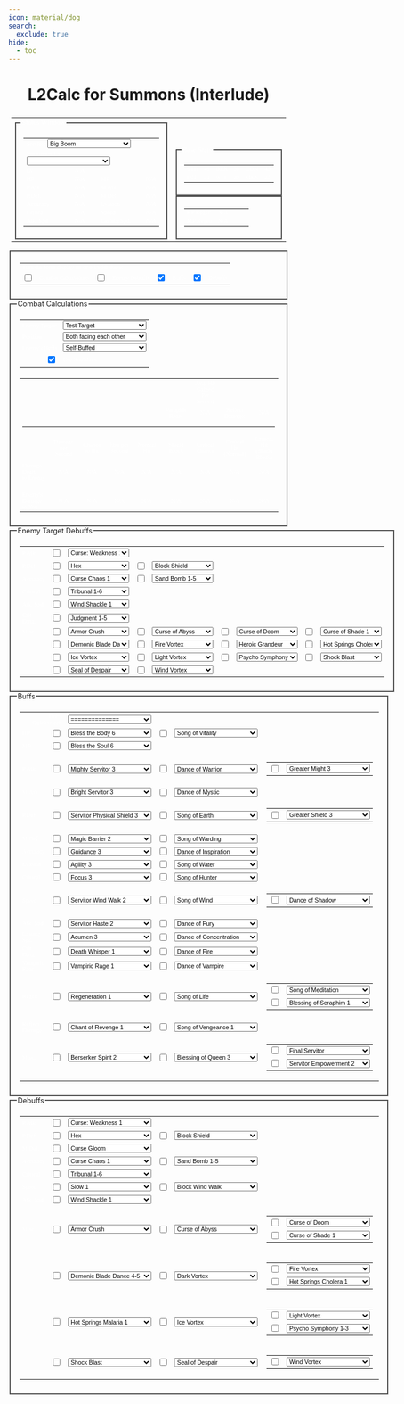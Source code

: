 ```yaml
---
icon: material/dog
search:
  exclude: true
hide:
  - toc
---
```


<style>
fieldset {
	border-color: grey;
}
h1,h2,h3,h4 {
	text-align: center;
}
td.left {
	padding: 10px;
	border-width: 0px;
	text-align: left;
}
td.main {
	padding: 10px;
	border-width: 0px;
	text-align: left;
}
td.statcalc {
	text-align: right;
	color: white;
}
table {
	font: 8pt verdana;
	color: white;
	padding: 5;
	text-align: center;
}

table select {
	font-size: 8pt;
}
table.statcalc {
	text-align: left;
	border: 0;
	cellpadding: 5;
}

legend {
	color-adjust: exact;
  	font-size: .8rem;
	color: var(--md-typeset-color);
	font-family: var(--md-text-font-family);
}
</style>
# L2Calc for Summons (Interlude)
<table class="statcalc">
<form id="statcalculator">
<tr>
<td><fieldset>
<legend>Status Window</legend>
<table class="statcalc" width=275>
<tr><td colspan=4>
Servitor
<select style="width: 150px;" id="class" onchange="calc()">
<option value=BB>Big Boom
<option value=CO>Corrupted Man
<option value=CU>Cursed Man
<option value=DP>Dark Panther
<option value=FK>Feline King
<option value=KAI>Kai the Cat
<option value=KAT>Kat the Cat
<option value=MU>Magnus the Unicorn
<option value=MG>Mechanic Golem
<option value=MEW>Mew the Cat
<option value=NS>Nightshade
<option value=QC>Queen of Cat
<option value=RM>Reanimated Man
<option value=SH>Shadow
<option value=SG>Siege Golem
<option value=SI>Silhouette
<option value=SL>Soulless
<option value=SP>Spectral Lord
<option value=SW>Swoop Cannon
<option value=BOX>Unicorn Boxer
<option value=MER>Unicorn Merrow
<option value=MIR>Unicorn Mirage
<option value=SER>Unicorn Seraphim
<option value=WHC>Wild Hog Cannon
</select></td></tr>
<tr><td colspan=4>
Summoner Lv
<select style="width: 150px;" id="LV" onchange="calc()">
</select>
</td></tr>
<tr><td>Lv</td><td id="LVL" align=right>N/A</td></tr>
<tr><td width=95>HP</td><td id="HP" width=35 align=right>N/A</td><td width=15></td><td width=95>MP</td><td id="MP" width=35 align=right>N/A</td></tr>
<tr><td>P.Atk.</td><td id="PATK" align=right>N/A</td><td></td><td>M.Atk.</td><td id="MATK" align=right>N/A</td></tr>
<tr><td>P.Def.</td><td id="PDEF" align=right>N/A</td><td></td><td>M.Def.</td><td id="MDEF" align=right>N/A</td></tr>
<tr><td>Accuracy</td><td id="ACCURACY" align=right>N/A</td><td></td><td>Evasion</td><td id="EVASION" align=right>N/A</td></tr>
<tr><td>Critical</td><td id="CRITICAL" align=right>N/A</td><td></td><td>Speed</td><td id="SPEED" align=right>N/A</td></tr>
<tr><Td>Atk. Spd.</td><td id="ATKSPD" align=right>N/A</td><td></td><td>Casting Spd.</td><td id="CASTINGSPD" align=right>N/A</td></tr>
</table>
</fieldset></td>
<td valign=bottom>
<fieldset>
<legend>Base Stats</legend>
<table class="statcalc" cellpadding="5">
<tr><td>STR</td><td>40</td><td>DEX</td><td>30</td><td>CON</td><td>43</td></tr>
<tr><td>INT</td><td>21</td><td>WIT</td><td>20</td><td>MEN</td><td>25</td></tr>
</table>
</fieldset>
<fieldset>
<table class="statcalc" width=200>
<tr><td>HP Regen</td><td id="HPREGEN" align=right>N/A</td><td></td><td></td><td align=right></td></tr>
<tr><td>MP Regen</td><td id="MPREGEN" align=right>N/A</td><td></td><td></td><td align=right></td></tr>
</table>
</fieldset>
</td>
</tr>
</table>
<fieldset>
<table class="statcalc"
<tr>			<td colspan=8>Turn the form display on or off with these:</td></tr>
<tr>			<td width=5><input type=checkbox id="COMBATC" onclick="boxgoaway()"></td>
<td>Combat Calculations</td>
<td width=5><input type=checkbox id="EDEBUFFSC" onclick="boxgoaway()"></td>
<td>Enemy Debuffs</td>
<td width=5><input type=checkbox id="BUFFSCHECK" onclick="boxgoaway()" checked></td>
<td>Buffs</td>
<td width=5><input type=checkbox id="DEBUFFSCHECK" onclick="boxgoaway()" checked></td>
<td>Debuffs</td>
</tr>
</table>
</fieldset>
<fieldset id="COMBAT">
<legend>Combat Calculations</legend>
<table class="statcalc">
<tr><td>Enemy Target:</td>
<td><select style="width: 150px;" id="ENE" onchange="calc()">
<option value=0>Test Target
<option value=11>Clone
<option value=1>Test Monster
<option value=2>lv40 Temple Knight
<option value=3>lv40 Hawkeye
<option value=4>lv40 Prophet
<option value=5>lv61 Temple Knight
<option value=6>lv61 Hawkeye
<option value=7>lv61 Prophet
<option value=8>lv80 Temple Knight
<option value=9>lv80 Hawkeye
<option value=10>lv80 Prophet
</select></td>
</tr>
<tr><td>Position</td>
<td><select style="width: 150px;" id="POS" onchange="calc()">
<option value="1">Both facing each other
<option value="2">Attacking enemy target from the side
<option value="3">Attacking enemy target from behind
<option value="4">Enemy target attacking you from the side
<option value="5">Enemy target attacking you from behind
</select></td></tr>
<tr><td>Enemy's Buffs</td>
<td><select style="width: 150px;" id="EBUFFS" onchange="calc()">
<option value="1">Self-Buffed
<option value="2">Level 56 Prophet buffs
<option value="3">Level 56 Prophet buffs and Dances
<option value="4">Level 56 Prophet buffs and Songs
<option value="5">Level 56 Prophet buffs, Dances and Songs
<option value="6">We're all gonna die!
</select></td></tr>
<tr><td align=right><input type="checkbox" id="SS" onclick="calc()" checked></td><td>Use Soulshots</td>
</tr></table>
<table class="damage">
<tr>
<td align=left width=100></td>
<td width=100></td>
<td width=100></td>
<td width=100></td>
<td width=100></td>
<td width=100></td>
<td width=100>Avg. HP Gained<br>Per Second</td>
<td width=100></td>
<td width=100></td>
</tr>
<tr>
<td align=left></td>
<td id="SHDBLOCKRATE"></td>
<td id="SHDPDEF"></td>
<td id="AVGSHIELDPDEF"></td>
<td id="SHDMDEF"></td>
<td>Vampiric Rage:</td>
<td id="VR">N/A</td>
<td>Reflect Damage:</td>
<td id="RD">N/A</td>
</tr>
<tr><td colspan=20><hr></td></tr>
<tr>
<td align=left></td>
<td>Damage per<br>Second</td>
<td>Chance<br>to Hit</td>
<td>Hits per<br>Second</td>
<td>Normal Hit</td>
<td>Shield Block</td>
<td>Critical Chance</td>
<td>Critical Hit<br>(Normal)</td>
<td>Critical Hit<br>(Shield Block)</td>
</tr>
<tr>
<td align=left>Damage Dealt<br>to Enemy</td>
<td id="AVGDMG">N/A</td>
<td id="HITRATIO">N/A</td>
<td id="HITSPERSECOND">N/A</td>
<td id="DMGRNG">N/A</td>
<td id="SHDDMGRNG">N/A</td>
<td id="CRITCHANCE">N/A</td>
<td id="CRITDMG">N/A</td>
<td id="SBCRITDMG">N/A</td>
</tr>
<tr><td colspan=20>&nbsp</td></tr>
<tr>
<td align=left>Enemy's Damage<br>to You</td>
<td id="EAVGDMG">N/A</td>
<td id="EHITRATIO">N/A</td>
<td id="EHITSPERSECOND">N/A</td>
<td id="EDMGRNG">N/A</td>
<td id="ESHIELDDMGRNG">N/A</td>
<td id="ECRITCHANCE">N/A</td>
<td id="ECRITDMG">N/A</td>
<td id="ESBCRITDMG">N/A</td>
</tr>
</table>
</fieldset>
<fieldset id="EDEBUFFS">
<legend>Enemy Target Debuffs</legend>
<table class="statcalc">
<tr>	<td>P.Atk.</td>
<td><input type=checkbox id="EDEPC" onclick="edebuffs();calc()"></td>
<td><select style="width: 110px;" id="EDEP" onchange="calc()">
<option value="1">Curse: Weakness 1
<option value="2">Curse: Weakness 2-5
<option value="3">Curse: Weakness 6+
<option value="3">Howl
<option value="3">Poltergeist Cubic 1+
<option value="2">Power Break 1-2
<option value="3">Power Break 3+
</select></td></tr>
<tr>
<td>P.Def.</td>
<td><input type=checkbox id="EDEDC" onclick="edebuffs();calc()"></td>
<td><select style="width: 110px;" id="EDED" onchange="calc()">
<option value="1">Hex
<option value="1">Poltergeist Cubic
</select></td>
<td><input type=checkbox id="EBLKSC" onclick="edebuffs();calc()"></td>
<td><select style="width: 110px;" id="EBLKS" onchange="calc()">
<option value="1">Block Shield
<option value="2">Mass Shield Block
</select></td></tr>
<tr>	<td>Accuracy
<td><input type=checkbox id="EDEAC" onclick="edebuffs();calc()"></td>
<td><select style="width: 110px;" id="EDEA" onchange="calc()">
<option value="1">Curse Chaos 1
<option value="2">Curse Chaos 2+
<option value="1">Seal of Chaos 1-2
<option value="2">Seal of Chaos 3+
</select></td>
<td><input type=checkbox id="ESBBC" onclick="edebuffs();calc()"></td>
<td><select style="width: 110px;" id="ESBB" onchange="calc()">
<option value="1">Sand Bomb 1-5
<option value="2">Sand Bomb 6-9
<option value="3">Sand Bomb 10
</select></td></tr>
<tr>	<td>Critical
<td><input type=checkbox id="ETRBC" onclick="edebuffs();calc()"></td>
<td><select style="width: 110px;" id="ETRB" onchange="calc()">
<option value="1">Tribunal 1-6
<option value="2">Tribunal 7-9
<option value="3">Tribunal 10
</select></td></tr>
<tr>	<td>Atk. Spd.
<td><input type=checkbox id="EDENC" onclick="edebuffs();calc()"></td>
<td><select style="width: 110px;" id="EDEN" onchange="calc()">
<option value="1">Wind Shackle 1
<option value="2">Wind Shackle 2-5
<option value="3">Wind Shackle 6+
<option value="3">Poltergeist Cubic
<option value="3">Seal of Winter
<option value="3">Spoil (Atk. Spd.)
<option value="3">Spoil Festival (Atk. Spd.)
</select></td></tr>
<tr>	<td>Crit. Dmg.
<td><input type=checkbox id="EJDGC" onclick="edebuffs();calc()"></td>
<td><select style="width: 110px;" id="EJDG" onchange="calc()">
<option value="1">Judgment 1-5
<option value="2">Judgment 6-9
<option value="3">Judgment 10
</select></td></tr>
<tr>	<td>Misc.</td>
<td><input type=checkbox id="EARCRC" onclick="edebuffs();calc()"></td>
<td><select style="width: 110px;" id="EARCR" onchange="calc()">
<option value="1">Armor Crush
</select></td>
<td><input type=checkbox id="ECBYC" onclick="edebuffs();calc()"></td>
<td><select style="width: 110px;" id="ECBY" onchange="calc()">
<option value="1">Curse of Abyss
</select></td>
<td><input type=checkbox id="ECDMC" onclick="edebuffs();calc()"></td>
<td><select style="width: 110px;" id="ECDM" onchange="calc()">
<option value="1">Curse of Doom
</select></td>
<td><input type=checkbox id="ECSHC" onclick="edebuffs();calc()"></td>
<td><select style="width: 110px;" id="ECSH" onchange="calc()">
<option value="1">Curse of Shade 1
<option value="2">Curse of Shade 2
<option value="3">Curse of Shade 3
<option value="1">Mass Curse of Shade 1
<option value="2">Mass Curse of Shade 2
<option value="3">Mass Curse of Shade 3
</select></td></tr>
<tr>	<td></td>
<td><input type=checkbox id="EDBDC" onclick="edebuffs();calc()"></td>
<td><select style="width: 110px;" id="EDBD" onchange="calc()">
<option value="1">Demonic Blade Dance 1-3
<option value="2">Demonic Blade Dance 4-5
<option value="3">Demonic Blade Dance 6-7
<option value="4">Demonic Blade Dance 8-9
<option value="5">Demonic Blade Dance 10
</select></td>
<td><input type=checkbox id="EFVC" onclick="edebuffs();calc()"></td>
<td><select style="width: 110px;" id="EFV" onchange="calc()">
<option value="1">Fire Vortex
</select></td>
<td><input type=checkbox id="EHEEC" onclick="edebuffs();calc()"></td>
<td><select style="width: 110px;" id="EHEE" onchange="calc()">
<option value="1">Heroic Grandeur
</select></td>
<td><input type=checkbox id="ECHOLC" onclick="edebuffs();calc()"></td>
<td><select style="width: 110px;" id="ECHOL" onchange="calc()">
<option value="1">Hot Springs Cholera 1
<option value="2">Hot Springs Cholera 2
<option value="3">Hot Springs Cholera 3
<option value="4">Hot Springs Cholera 4
<option value="5">Hot Springs Cholera 5
<option value="6">Hot Springs Cholera 6
<option value="7">Hot Springs Cholera 7
<option value="8">Hot Springs Cholera 8
<option value="9">Hot Springs Cholera 9
<option value="10">Hot Springs Cholera 10
</select></td></tr>
<tr>	<td></td>
<td><input type=checkbox id="EIVC" onclick="edebuffs();calc()"></td>
<td><select style="width: 110px;" id="EIV" onchange="calc()">
<option value="1">Ice Vortex
</select></td>
<td><input type=checkbox id="ELVORC" onclick="edebuffs();calc()"></td>
<td><select style="width: 110px;" id="ELVOR" onchange="calc()">
<option value="1">Light Vortex
</select></td>
<td><input type=checkbox id="EPSYC" onclick="edebuffs();calc()"></td>
<td><select style="width: 110px;" id="EPSY" onchange="calc()">
<option value="1">Psycho Symphony 1-3
<option value="2">Psycho Symphony 4-5
<option value="3">Psycho Symphony 6-7
<option value="4">Psycho Symphony 8-9
<option value="5">Psycho Symphony 10
</select></td>
<td><input type=checkbox id="ESBC" onclick="edebuffs();calc()"></td>
<td><select style="width: 110px;" id="ESB" onchange="calc()">
<option value="1">Shock Blast
</select></td></tr>
<tr>	<td></td>
<td><input type=checkbox id="EDERC" onclick="edebuffs();calc()"></td>
<td><select style="width: 110px;" id="EDER" onchange="calc()">
<option value="1">Seal of Despair
</select></td>
<td><input type=checkbox id="EWVC" onclick="edebuffs();calc()"></td>
<td><select style="width: 110px;" id="EWV" onchange="calc()">
<option value="1">Wind Vortex
</select></td></tr>
</table>
</fieldset>
<fieldset id="BUFFS">
<legend>Buffs</legend>
<table class="statcalc">
<tr>			<td colspan=2 align=right>Buffs Quickselect:</td>
<td colspan=5><select style="width: 150px;" id="SETBUFFS" onchange="buffs(true);calc()">
<option>==============
<option value="0">clear all buffs
<option value="38">Lvl 78 Elemental Summoner
<option value="39">Lvl 77 Elemental Summoner
<option value="40">Lvl 56 Elemental Summoner
<option value="41">Lvl 52 Elemental Summoner
<option value="42">Lvl 48 Elemental Summoner
<option value="43">Lvl 44 Elemental Summoner
<option value="44">Lvl 40 Elemental Summoner
<option value="0">clear all buffs
<option value="45">Lvl 78 Phantom Summoner
<option value="46">Lvl 77 Phantom Summoner
<option value="47">Lvl 56 Phantom Summoner
<option value="48">Lvl 52 Phantom Summoner
<option value="49">Lvl 48 Phantom Summoner
<option value="50">Lvl 44 Phantom Summoner
<option value="51">Lvl 40 Phantom Summoner
<option value="0">clear all buffs
<option value="52">Lvl 78 Warlock
<option value="53">Lvl 77 Warlock
<option value="54">Lvl 56 Warlock
<option value="55">Lvl 52 Warlock
<option value="56">Lvl 48 Warlock
<option value="57">Lvl 44 Warlock
<option value="58">Lvl 40 Warlock
<option value="0">clear all buffs
<option value="1">Lvl 78 Hierophant
<option value="2">Lvl 72 Prophet
<option value="3">Lvl 66 Prophet
<option value="4">Lvl 56 Prophet
<option value="5">Lvl 52 Prophet
<option value="6">Lvl 48 Prophet
<option value="7">Lvl 44 Prophet
<option value="8">Lvl 40 Prophet
<option value="0">clear all buffs
<option value="9">Lvl 78 Shillien's Saint
<option value="10">Lvl 72 Shillien Elder
<option value="11">Lvl 58 Shillien Elder
<option value="12">Lvl 56 Shillien Elder
<option value="13">Lvl 52 Shillien Elder
<option value="14">Lvl 48 Shillien Elder
<option value="15">Lvl 44 Shillien Elder
<option value="16">Lvl 40 Shillien Elder
<option value="0">clear all buffs
<option value="17">Lvl 78 Doomcryer
<option value="18">Lvl 74 Warcryer
<option value="19">Lvl 68 Warcryer
<option value="20">Lvl 66 Warcryer
<option value="21">Lvl 64 Warcryer
<option value="22">Lvl 58 Warcryer
<option value="23">Lvl 56 Warcryer
<option value="24">Lvl 52 Warcryer
<option value="25">Lvl 48 Warcryer
<option value="26">Lvl 44 Warcryer
<option value="27">Lvl 40 Warcryer
<option value="0">clear all buffs
<option value="28">Lvl 77 Dominator
<option value="29">Lvl 64 Overlord
<option value="30">Lvl 58 Overlord
<option value="31">Lvl 56 Overlord
<option value="32">Lvl 52 Overlord
<option value="33">Lvl 48 Overlord
<option value="34">Lvl 44 Overlord
<option value="35">Lvl 40 Overlord
<option value="0">clear all buffs
</select></td></tr>
<tr>	<td>HP</td>
<td><input type=checkbox id="BTBCHECK" onclick="buffs();calc()"></td>
<td><select style="width: 150px;" id="BTB" onchange="calc()">
<option value="1">Bless the Body 1
<option value="2">Bless the Body 2
<option value="3">Bless the Body 3
<option value="4">Bless the Body 4
<option value="5">Bless the Body 5
<option value="6" selected>Bless the Body 6
<option value="1">Body of Avatar 1
<option value="2">Body of Avatar 2
<option value="3">Body of Avatar 3
<option value="4">Body of Avatar 4
<option value="5">Body of Avatar 5
<option value="6">Body of Avatar 6
</select></td>
<td><input type=checkbox id="VITCHECK" onclick="buffs();calc()"></td>
<td><select style="width: 150px;" id="VIT" onchange="calc()">
<option value="SOV">Song of Vitality
</select></td></tr>
<tr>
<td>MP</td>
<td><input type=checkbox id="BTSCHECK" onclick="buffs();calc()"></td>
<td><select style="width: 150px;" id="BTS" onchange="calc()">
<option value="1">Bless the Soul 1
<option value="2">Bless the Soul 2
<option value="3">Bless the Soul 3
<option value="4">Bless the Soul 4
<option value="5">Bless the Soul 5
<option value="6" selected>Bless the Soul 6
</select></td></tr>
<tr>
<td>P.Atk.</td>
<td><input type=checkbox id="MIGHTCHECK" onclick="buffs();calc()"></td>
<td><select style="width: 150px;" id="MIGHT" onchange="calc()">
<option value="1">Might 1
<option value="2">Might 2
<option value="3">Might 3
<option value="3">Herb of Strength
<option value="1">Chant of Battle 1
<option value="2">Chant of Battle 2
<option value="3">Chant of Battle 3
<option value="1">Pa'agrian Gift 1
<option value="2">Pa'agrian Gift 2
<option value="3">Pa'agrian Gift 3
<option value="1">Mighty Servitor 1
<option value="2">Mighty Servitor 2
<option value="3" selected>Mighty Servitor 3
</select>
<td><input type=checkbox id="DOWACHECK" onclick="buffs();calc()"></td>
<td><select style="width: 150px;" id="DOWA" onchange="calc()">
<option value="1">Dance of Warrior
</select></td>
<td>
<table class="no-md-styling"><tr>
<td><input type=checkbox id="GREATERMIGHTCHECK" onclick="buffs();calc()"></td>
<td><select style="width: 150px;" id="GREATERMIGHT" onchange="calc()">
<option value="1">Greater Might 1
<option value="2">Greater Might 2
<option value="3" selected>Greater Might 3
<option value="1">War Chant 1
<option value="2">War Chant 2
<option value="3">War Chant 3
</select></td>
</tr></table>
</td>
</tr>
<tr>
<td>M.Atk.</td>
<td><input type=checkbox id="EMPCHECK" onclick="buffs();calc()"></td>
<td><select style="width: 150px;" id="EMP" onchange="calc()">
<option value="1">Empower 1
<option value="2">Empower 2
<option value="3">Greater Empower 3
<option value="3">Herb of Magic
<option value="3">Soul of Pa'agrio
<option value="1">Bright Servitor 1
<option value="2">Bright Servitor 2
<option value="3" selected>Bright Servitor 3
</select></td>
<td><input type=checkbox id="DOMYCHECK" onclick="buffs();calc()"></td>
<td><select style="width: 150px;" id="DOMY" onchange="calc()">
<option value="1">Dance of Mystic
</select></td></tr>
<tr>
<td>P.Def.</td>
<td><input type=checkbox id="SHIELDCHECK" onclick="buffs();calc()"></td>
<td><select style="width: 150px;" id="SHIELD" onchange="calc()">
<option value="1">Shield 1
<option value="2">Shield 2
<option value="3">Shield 3
<option value="1">Blessings of Pa'agrio 1
<option value="2">Blessings of Pa'agrio 2
<option value="3">Blessings of Pa'agrio 3
<option value="1">Chant of Shielding 1
<option value="2">Chant of Shielding 2
<option value="3">Chant of Shielding 3
<option value="1">Soul Shield 1
<option value="2">Soul Shield 2
<option value="3">Soul Shield 3
<option value="1">Servitor Physical Shield 1
<option value="2">Servitor Physical Shield 2
<option value="3" selected>Servitor Physical Shield 3
</select></td>
<td><input type=checkbox id="SOECHECK" onclick="buffs();calc()"></td>
<td><select style="width: 150px;" id="SOEA" onchange="calc()">
<option value="SOE">Song of Earth
</select></td>
<td>
<table class="no-md-styling"><tr>
<td><input type=checkbox id="GREATERSHIELDCHECK" onclick="buffs();calc()"></td>
<td><select style="width: 150px;" id="GREATERSHIELD" onchange="calc()">
<option value="1">Greater Shield 1
<option value="2">Greater Shield 2
<option value="3" selected>Greater Shield 3
<option value="1">Earth Chant 1
<option value="2">Earth Chant 2
<option value="3">Earth Chant 3
</select></td>
</tr></table>
</td>
</tr>
<tr>
<td>M.Def.</td>
<td><input type=checkbox id="MBCHECK" onclick="buffs();calc()"></td>
<td><select style="width: 150px;" id="MB" onchange="calc()">
<option value="2">Magic Barrier 1
<option value="3" selected>Magic Barrier 2
<option value="1">Chant of Fire 1
<option value="2">Chant of Fire 2
<option value="3">Chant of Fire 3
<option value="1">Glory of Pa'agrio 1
<option value="2">Glory of Pa'agrio 2
<option value="3">Glory of Pa'agrio 3
<option value="2">Servitor Magic Shield 1
<option value="3">Servitor Magic Shield 2
</select>
<td><input type=checkbox id="WARDCHECK" onclick="buffs();calc()"></td>
<td><select style="width: 150px;" id="WARD" onchange="calc()">
<option value="SOW">Song of Warding
</select></td></tr>
<tr>
<td>Accuracy</td>
<td><input type=checkbox id="GUIDCHECK" onclick="buffs();calc()"></td>
<td><select style="width: 150px;" id="GUID" onchange="calc()">
<option value="1">Guidance 1
<option value="2">Guidance 2
<option value="3" selected>Guidance 3
<option value="1">Chant of Eagle 1
<option value="2">Chant of Eagle 2
<option value="3">Chant of Eagle 3
<option value="1">Vision of Pa'agrio 1
<option value="2">Vision of Pa'agrio 2
<option value="3">Vision of Pa'agrio 3
</select></td>
<td><input type=checkbox id="DOICHECK" onclick="buffs();calc()"></td>
<td><select style="width: 150px;" id="DOI" onchange="calc()">
<option value="DOI">Dance of Inspiration
</select></td>
</tr>
<tr>
<td>Evasion</td>
<td><input type=checkbox id="AGICHECK" onclick="buffs();calc()"></td>
<td><select style="width: 150px;" id="AGI" onchange="calc()">
<option value="1">Agility 1
<option value="2">Agility 2
<option value="3" selected>Agility 3
<option value="1">Chant of Evasion 1
<option value="2">Chant of Evasion 2
<option value="3">Chant of Evasion 3
<option value="1">Tact of Pa'agrio 1
<option value="2">Tact of Pa'agrio 2
<option value="3">Tact of Pa'agrio 3
</select></td>
<td><input type=checkbox id="SWATCHECK" onclick="buffs();calc()"></td>
<td><select style="width: 150px;" id="SWAT" onchange="calc()">
<option value="SOW">Song of Water
</select></td>
</tr>
<tr>
<td>Critical</td>
<td><input type=checkbox id="FCSCHECK" onclick="buffs();calc()"></td>
<td><select style="width: 150px;" id="FCS" onchange="calc()">
<option value="1">Focus 1
<option value="2">Focus 2
<option value="3" selected>Focus 3
<option value="1">Chant of Predator 1
<option value="2">Chant of Predator 2
<option value="3">Chant of Predator 3
<option value="3">Herb of Critical Attack
</select></td>
<td><input type=checkbox id="SOHCHECK" onclick="buffs();calc()"></td>
<td><select style="width: 150px;" id="SOH" onchange="calc()">
<option value="SOH">Song of Hunter
</select></td></tr>
<tr>
<td>Speed</td>
<td><input type=checkbox id="WWCHECK" onclick="buffs();calc()"></td>
<td><select style="width: 150px;" id="WW" onchange="calc()">
<option value="1">Wind Walk 1
<option value="2">Wind Walk 2
<option value="1">Pa'agrian Haste 1
<option value="2">Pa'agrian Haste 2
<option value="1" id="Sprint1">Sprint 1
<option value="2" id="Sprint2">Sprint 2
<option value="1">Haste Potion
<option value="2">Greater Quick Step Potion
<option value="2">Herb of Speed
<option value="1">Servitor Wind Walk 1
<option value="2" selected>Servitor Wind Walk 2
</select></td>
<td><input type=checkbox id="SWINDCHECK" onclick="buffs();calc()"></td>
<td><select style="width: 150px;" id="SWIND" onchange="calc()">
<option value="SOW">Song of Wind
</select></td>
<td>
<table class="no-md-styling"><tr>
<td><input type=checkbox id="DSHCHECK" onclick="buffs();calc()"></td>
<td><select style="width: 150px;" id="DSH" onchange="calc()">
<option value="DOS">Dance of Shadow
</select></td>
</tr></table>
</td>
</tr>
<tr>
<td>Atk. Spd.</td>
<td><input type=checkbox id="HASTECHECK" onclick="buffs();calc()"></td>
<td><select style="width: 150px;" id="HASTE" onchange="calc()">
<option value="1">Haste 1
<option value="2">Haste 2
<option value="1">Chant of Fury 1
<option value="2">Chant of Fury 2
<option value="1">Potion of Alacrity
<option value="2">Greater Swift Attack Potion
<option value="2">Herb of Atk. Speed
<option value="1">Servitor Haste 1
<option value="2" selected>Servitor Haste 2
</select></td>
<td><input type=checkbox id="DFURYCHECK" onclick="buffs();calc()"></td>
<td><select style="width: 150px;" id="DFURY" onchange="calc()">
<option value="DOF">Dance of Fury
</select></td>
</tr>
<tr>
<td>Casting Spd.</td>
<td><input type=checkbox id="ACUCHECK" onclick="buffs();calc()"></td>
<td><select style="width: 150px;" id="ACU" onchange="calc()">
<option value="1">Acumen 1
<option value="2">Acumen 2
<option value="3" selected>Acumen 3
<option value="1">Chant of Flame 1
<option value="2">Chant of Flame 2
<option value="3">Chant of Flame 3
<option value="1">Wisdom of Pa'agrio 1
<option value="2">Wisdom of Pa'agrio 2
<option value="3">Wisdom of Pa'agrio 3
<option value="2">Magic Haste Potion
<option value="3">Greater Magic Haste Potion
<option value="3">Herb of Casting Spd.
</select></td>
<td><input type=checkbox id="DCONCHECK" onclick="buffs();calc()"></td>
<td><select style="width: 150px;" id="DCON" onchange="calc()">
<option value="DOC">Dance of Concentration
</select></td></tr>
<td>Crit. Dmg.</td>
<td><input type=checkbox id="DEWC" onclick="buffs();calc()"></td>
<td><select style="width: 150px;" id="DEW" onchange="calc()">
<option value="1">Death Whisper 1
<option value="2">Death Whisper 2
<option value="3">Death Whisper 3
<option value="4">Chant of Rage 1
<option value="5">Chant of Rage 2
<option value="6">Chant of Rage 3
<option value="9">The Eye of Pa'agrio
</select></td>
<td><input type=checkbox id="DOFC" onclick="buffs();calc()"></td>
<td><select style="width: 150px;" id="DOF" onchange="calc()">
<option value="1">Dance of Fire
</select></td></tr>
<tr>
<td>Vampiric Rage</td>
<td><input type=checkbox id="VRAC" onclick="buffs();calc()"></td>
<td><select style="width: 150px;" id="VRA" onchange="calc()">
<option value="1">Vampiric Rage 1
<option value="2">Vampiric Rage 2
<option value="3">Vampiric Rage 3
<option value="4">Vampiric Rage 4
<option value="5">Chant of Vampire 1
<option value="6">Chant of Vampire 2
<option value="7">Chant of Vampire 3
<option value="8">Chant of Vampire 4
</select></td>
<td><input type=checkbox id="DOVC" onclick="buffs();calc()"></td>
<td><select style="width: 150px;" id="DOV" onchange="calc()">
<option value="1">Dance of Vampire
</select></td></tr>
<tr>
<td>Regen</td>
<td><input type=checkbox id="RGNC" onclick="buffs();calc()"></td>
<td><select style="width: 150px;" id="RGN" onchange="calc()">
<option value="1">Regeneration 1
<option value="2">Regeneration 2
<option value="3">Regeneration 3
</select></td>
<td><input type=checkbox id="SOLC" onclick="buffs();calc()"></td>
<td><select style="width: 150px;" id="SOL" onchange="calc()">
<option value="1">Song of Life
</select></td>
<td>
<table class="no-md-styling"><tr>
<td><input type=checkbox id="SOMC" onclick="buffs();calc()"></td>
<td><select style="width: 150px;" id="SOM" onchange="calc()">
<option value="1">Song of Meditation
</select></td>
</tr><tr>
<td><input type=checkbox id="SERC" onclick="buffs();calc()"></td>
<td><select style="width: 150px;" id="SER" onchange="calc()">
<option value="1">Blessing of Seraphim 1
<option value="2">Blessing of Seraphim 2
<option value="3">Blessing of Seraphim 3
</select></td>
</tr></table>
</td></tr>
<tr>
<td>Reflect Damage</td>
<td><input type=checkbox id="SKNC" onclick="buffs();calc()"></td>
<td><select style="width: 150px;" id="SKN" onchange="calc()">
<option value="1">Chant of Revenge 1
<option value="2">Chant of Revenge 2
<option value="3">Chant of Revenge 3
<option value="4">Blazing Skin 1
<option value="5">Blazing Skin 2
<option value="6">Blazing Skin 3
<option value="7">Freezing Skin 1
<option value="8">Freezing Skin 2
<option value="9">Freezing Skin 3
<option value="10">Reflect Damage 1
<option value="11">Reflect Damage 2
<option value="12">Reflect Damage 3
</select>
<td><input type=checkbox id="SOVC" onclick="buffs();calc()"></td>
<td><select style="width: 150px;" id="SOV" onchange="calc()">
<option value="1">Song of Vengeance 1
</select></tr>
<tr>
<td>Misc.</td>
<td><input type=checkbox id="ZERKCHECK" onclick="buffs();calc()"></td>
<td><select style="width: 150px;" id="ZERK" onchange="calc()">
<option value="1">Berserker Spirit 1
<option value="2" selected>Berserker Spirit 2
<option value="1">Rage of Pa'agrio 1
<option value="2">Rage of Pa'agrio 2
</select></td>
<td><input type=checkbox id="QUEENCHECK" onclick="buffs();calc()"></td>
<td><select style="width: 150px;" id="QUEEN" onchange="calc()">
<option value="4">Blessing of Queen 1
<option value="5">Blessing of Queen 2
<option value="6" selected>Blessing of Queen 3
<option value="1">Gift of Queen 1
<option value="2">Gift of Queen 2
<option value="3">Gift of Queen 3
</select></td>
<td>
<table class="no-md-styling"><tr>
<td><input type=checkbox id="PROPHCHECK" onclick="buffs();calc()"></td>
<td><select style="width: 150px;" id="PROPH" onchange="calc()">
<option value="1">Chant of Victory
<option value="2">Prophecy of Fire
<option value="3">Prophecy of Water
<option value="4">Prophecy of Wind
<option value="1" selected>Final Servitor
<option value="2">Warrior Servitor
<option value="3">Wizard Servitor
<option value="4">Assassin Servitor
<option value="5">Magnus' Chant
</select></td>
</tr><tr>
<td><input type=checkbox id="UDCHECK" onclick="buffs();calc()"></td>
<td><select style="width: 150px;" id="UD" onchange="calc()">
<option value="1">Servitor Empowerment 1
<option value="2" selected>Servitor Empowerment 2
</select></td>
</tr></table>
</td>
</tr></table>
</fieldset>
<fieldset id="DEBUFFS">
<legend>Debuffs</legend>
<table class="statcalc">
<tr>	<td>P.Atk.</td>
<td><input type=checkbox id="DEPATKCHECK" onclick="debuffs();calc()"></td>
<td><select style="width: 150px;" id="DEPATK" onchange="calc()">
<option value="1">Curse: Weakness 1
<option value="2">Curse: Weakness 2-5
<option value="3">Curse: Weakness 6+
<option value="3">Howl
<option value="3">Poltergeist Cubic 1+
<option value="2">Power Break 1-2
<option value="3">Power Break 3+
</select></td></tr>
<tr>
<td>P.Def.</td>
<td><input type=checkbox id="DEPDEFCHECK" onclick="debuffs();calc()"></td>
<td><select style="width: 150px;" id="DEPDEF" onchange="calc()">
<option value="1">Hex
<option value="1">Poltergeist Cubic
</select></td>
<td><input type=checkbox id="BLKSCHECK" onclick="buffs();calc()"></td>
<td><select style="width: 150px;" id="BLKS" onchange="calc()">
<option value="BLKS">Block Shield
<option value="MBLKS">Mass Shield Block
</select></td></tr>
<tr>	<td>M.Def.</td>
<td><input type=checkbox id="GLOOMCHECK" onclick="debuffs();calc()"></td>
<td><select style="width: 150px;" id="GLOOM" onchange="calc()">
<option value="CG1">Curse Gloom
</select></td></tr>
<tr>	<td>Accuracy
<td><input type=checkbox id="DEACCCHECK" onclick="debuffs();calc()"></td>
<td><select style="width: 150px;" id="DEACC" onchange="calc()">
<option value="1">Curse Chaos 1
<option value="2">Curse Chaos 2+
<option value="1">Seal of Chaos 1-2
<option value="2">Seal of Chaos 3+
</select></td>
<td><input type=checkbox id="SANDBOMBCHECK" onclick="debuffs();calc()"></td>
<td><select style="width: 150px;" id="SANDBOMB" onchange="calc()">
<option value="1">Sand Bomb 1-5
<option value="3">Sand Bomb 10
</select></td></tr>
<tr>	<td>Critical
<td><input type=checkbox id="TRIBUNALCHECK" onclick="debuffs();calc()"></td>
<td><select style="width: 150px;" id="TRIBUNAL" onchange="calc()">
<option value="1">Tribunal 1-6
<option value="2">Tribunal 7-9
<option value="3">Tribunal 10
</select></td></tr>
<tr>	<td>Speed</td>
<td><input type=checkbox id="DESPEEDCHECK" onclick="debuffs();calc()"></td>
<td><select style="width: 150px;" id="DESPEED" onchange="calc()">
<option value="1">Slow 1
<option value="2">Slow 2+
<option value="2">Blizzard
<option value="1">Cripple 1-5
<option value="2">Cripple 6+
<option value="1">Entangle 1
<option value="2">Entangle 2+
<option value="1">Freezing Strike
<option value="1">Frost Bolt
<option value="2">Hamstring
<option value="2">Hamstring Shot
<option value="1">Ice Bolt
<option value="2">Mass Slow
<option value="1">Seal of Slow 1
<option value="2">Seal of Slow 2
</select></td>
<td><input type=checkbox id="BWWCHECK" onclick="buffs();calc()"></td>
<td><select style="width: 150px;" id="BWW" onchange="calc()">
<option value="BWW">Block Wind Walk
<option value="MBWW">Mass Block Wind Walk
</select></td></tr>
<tr>	<td>Atk. Spd.
<td><input type=checkbox id="DEASPDCHECK" onclick="debuffs();calc()"></td>
<td><select style="width: 150px;" id="DEASPD" onchange="calc()">
<option value="1">Wind Shackle 1
<option value="2">Wind Shackle 2-5
<option value="3">Wind Shackle 6+
<option value="3">Poltergeist Cubic
<option value="3">Seal of Winter
<option value="3">Spoil (Atk. Spd.)
<option value="3">Spoil Festival (Atk. Spd.)
</select></td></tr>
<tr>	<td>Misc.</td>
<td><input type=checkbox id="ACCHECK" onclick="debuffs();calc()"></td>
<td><select style="width: 150px;" id="ARCR" onchange="calc()">
<option value="ARC1">Armor Crush
</select></td>
<td><input type=checkbox id="COABYSSCHECK" onclick="debuffs();calc()"></td>
<td><select style="width: 150px;" id="COABYSS" onchange="calc()">
<option value="COA1">Curse of Abyss
</select></td>
<td>
<table class="no-md-styling"><tr>
<td><input type=checkbox id="CODOOMCHECK" onclick="debuffs();calc()"></td>
<td><select style="width: 150px;" id="CODOOM" onchange="calc()">
<option value="COD1">Curse of Doom
</select></td>
</tr><tr>
<td><input type=checkbox id="COSHADECHECK" onclick="debuffs();calc()"></td>
<td><select style="width: 150px;" id="COSHADE" onchange="calc()">
<option value="1">Curse of Shade 1
<option value="2">Curse of Shade 2
<option value="3">Curse of Shade 3
<option value="1">Mass Curse of Shade 1
<option value="2">Mass Curse of Shade 2
<option value="3">Mass Curse of Shade 3
</select></td>
</tr></table>
</td>
</tr>
<tr>	<td></td>
<td><input type=checkbox id="DEMONICBDCHECK" onclick="debuffs();calc()"></td>
<td><select style="width: 150px;" id="DEMONICBD" onchange="calc()">
<option value="2">Demonic Blade Dance 4-5
<option value="5">Demonic Blade Dance 10
</select></td>
<td><input type=checkbox id="DVCHECK" onclick="debuffs();calc()"></td>
<td><select style="width: 150px;" id="DV" onchange="calc()">
<option value="DV">Dark Vortex
</select></td>
<td>
<table class="no-md-styling"></tr>
<td><input type=checkbox id="FVCHECK" onclick="debuffs();calc()"></td>
<td><select style="width: 150px;" id="FV" onchange="calc()">
<option value="FV">Fire Vortex
</select></td>
</tr><tr>
<td><input type=checkbox id="CHOLCHECK" onclick="debuffs();calc()"></td>
<td><select style="width: 150px;" id="CHOL" onchange="calc()">
<option value="1">Hot Springs Cholera 1
<option value="2">Hot Springs Cholera 2
<option value="3">Hot Springs Cholera 3
<option value="4">Hot Springs Cholera 4
<option value="5">Hot Springs Cholera 5
<option value="6">Hot Springs Cholera 6
<option value="7">Hot Springs Cholera 7
<option value="8">Hot Springs Cholera 8
<option value="9">Hot Springs Cholera 9
<option value="10">Hot Springs Cholera 10
</select></td>
</tr></table>
</td>
</tr>
<tr>	<td></td>
<td><input type=checkbox id="MALCHECK" onclick="debuffs();calc()"></td>
<td><select style="width: 150px;" id="MAL" onchange="calc()">
<option value="1">Hot Springs Malaria 1
<option value="2">Hot Springs Malaria 2
<option value="3">Hot Springs Malaria 3
<option value="4">Hot Springs Malaria 4
<option value="5">Hot Springs Malaria 5
<option value="6">Hot Springs Malaria 6
<option value="7">Hot Springs Malaria 7
<option value="8">Hot Springs Malaria 8
<option value="9">Hot Springs Malaria 9
<option value="10">Hot Springs Malaria 10
</select></td>
<td><input type=checkbox id="IVCHECK" onclick="debuffs();calc()"></td>
<td><select style="width: 150px;" id="IV" onchange="calc()">
<option value="IV">Ice Vortex
</select></td>
<td>
<table class="no-md-styling"><tr>
<td><input type=checkbox id="LVORCHECK" onclick="debuffs();calc()"></td>
<td><select style="width: 150px;" id="LVOR" onchange="calc()">
<option value="LV">Light Vortex
</select></td>
</tr><tr>
<td><input type=checkbox id="PSYCHOCHECK" onclick="debuffs();calc()"></td>
<td><select style="width: 150px;" id="PSYCHO" onchange="calc()">
<option value="1">Psycho Symphony 1-3
</select></td>
</tr></table>
</tr>
<tr>	<td></td>
<td><input type=checkbox id="SBCHECK" onclick="debuffs();calc()"></td>
<td><select style="width: 150px;" id="SB" onchange="calc()">
<option value="SB">Shock Blast
</select></td>
<td><input type=checkbox id="DESPAIRCHECK" onclick="debuffs();calc()"></td>
<td><select style="width: 150px;" id="DESPAIR" onchange="calc()">
<option value="SOD1">Seal of Despair
</select></td>
<td>
<table class="no-md-styling"><tr>
<td><input type=checkbox id="WVCHECK" onclick="debuffs();calc()"></td>
<td><select style="width: 150px;" id="WV" onchange="calc()">
<option value="WV">Wind Vortex
</select></td>
</tr></table>
</tr>
</table>
</form>


<script src="/faq/features/js/pet_calc/rawdata.js" defer></script>
<script src="/faq/features/js/pet_calc/summoncalc.js" defer></script>
<script src="/faq/features/js/pet_calc/run.js" defer></script>
